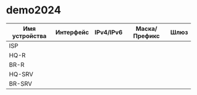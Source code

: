 # demo2024
| Имя устройства | Интерфейс | IPv4/IPv6 | Маска/Префикс | Шлюз |
| -------------- | --------- | --------- | ------------- | ---- |
| ISP            |           |           |               |      |
| HQ-R           |           |           |               |      |
| BR-R           |           |           |               |      |
| HQ-SRV         |           |           |               |      |
| BR-SRV         |           |           |               |      |
